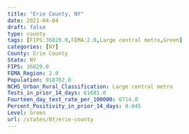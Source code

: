 ```yaml
---
title: "Erie County, NY"
date: 2021-04-04
draft: false
type: county
tags: [FIPS:36029.0,FEMA:2.0,Large central metro,Green]
categories: [NY]
County: Erie County
State: NY
FIPS: 36029.0
FEMA_Region: 2.0
Population: 918702.0
NCHS_Urban_Rural_Classification: Large central metro
Tests_in_prior_14_days: 61681.0
Fourteen_day_test_rate_per_100000: 6714.0
Percent_Positivity_in_prior_14_days: 0.045
Level: Green
url: /states/NY/erie-county
---
```



